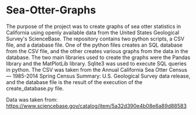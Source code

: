 # Sea-Otter-Graphs

The purpose of the project was to create graphs of sea otter statistics in California using openly available data from the United States Geological Survey's ScienceBase. 
The repository contains two python scripts, a CSV file, and a database file. One of the python files creates an SQL database from the CSV file, and the other creates various graphs from the data in the database. The two main libraries used to create the graphs were the Pandas library and the MatPlotLib library. Sqlite3 was used to execute SQL queries in python. The CSV was taken from the Annual California Sea Otter Census — 1985-2014 Spring Census Summary: U.S. Geological Survey data release, and the database file is the result of the execution of the create_database.py file. 

Data was taken from: https://www.sciencebase.gov/catalog/item/5a32d390e4b08e6a89d88583
